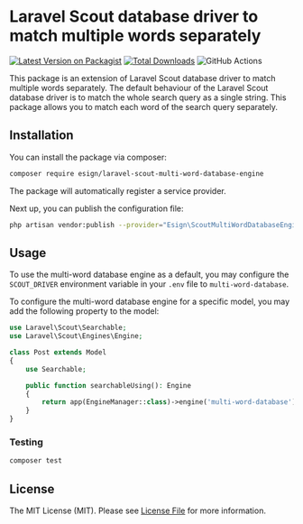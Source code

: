# Laravel Scout database driver to match multiple words separately

[![Latest Version on Packagist](https://img.shields.io/packagist/v/esign/laravel-scout-multi-word-database-engine.svg?style=flat-square)](https://packagist.org/packages/esign/laravel-scout-multi-word-database-engine)
[![Total Downloads](https://img.shields.io/packagist/dt/esign/laravel-scout-multi-word-database-engine.svg?style=flat-square)](https://packagist.org/packages/esign/laravel-scout-multi-word-database-engine)
![GitHub Actions](https://github.com/esign/laravel-scout-multi-word-database-engine/actions/workflows/main.yml/badge.svg)

This package is an extension of Laravel Scout database driver to match multiple words separately.
The default behaviour of the Laravel Scout database driver is to match the whole search query as a single string.
This package allows you to match each word of the search query separately.

## Installation

You can install the package via composer:

```bash
composer require esign/laravel-scout-multi-word-database-engine
```

The package will automatically register a service provider.

Next up, you can publish the configuration file:
```bash
php artisan vendor:publish --provider="Esign\ScoutMultiWordDatabaseEngine\ScoutMultiWordDatabaseEngineServiceProvider" --tag="config"
```

## Usage
To use the multi-word database engine as a default, you may configure the `SCOUT_DRIVER` environment variable in your `.env` file to `multi-word-database`.

To configure the multi-word database engine for a specific model, you may add the following property to the model:
```php
use Laravel\Scout\Searchable;
use Laravel\Scout\Engines\Engine;

class Post extends Model
{
    use Searchable;

    public function searchableUsing(): Engine
    {
        return app(EngineManager::class)->engine('multi-word-database');
    }
}
```

### Testing

```bash
composer test
```

## License

The MIT License (MIT). Please see [License File](LICENSE.md) for more information.
